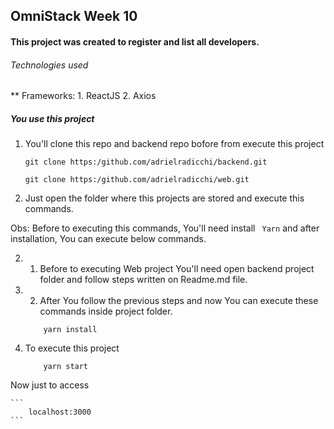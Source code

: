 ## OmniStack Week 10

#### This project was created to register and list all developers.

###### Technologies used

** Frameworks: 
    1. ReactJS
    2. Axios

##### You use this project 

1. You'll clone this repo and backend repo bofore from execute this project 

    ``` 
    git clone https:/github.com/adrielradicchi/backend.git 
    ``` 
    ``` 
    git clone https:/github.com/adrielradicchi/web.git 
    ``` 

2. Just open the folder where this projects are stored and execute this commands.

Obs: Before to executing this commands, You'll need install ``` Yarn``` and after installation, You can execute below commands. 

2. 1. Before to executing Web project You'll need open backend project folder and follow steps written on Readme.md file.

2. 2. After You follow the previous steps and now You can execute these commands inside project folder.  

    ``` 
        yarn install 
    ```

3. To execute this project 

    ``` 
        yarn start 
    ```

Now just to access 

    ``` 
        localhost:3000
    ```
